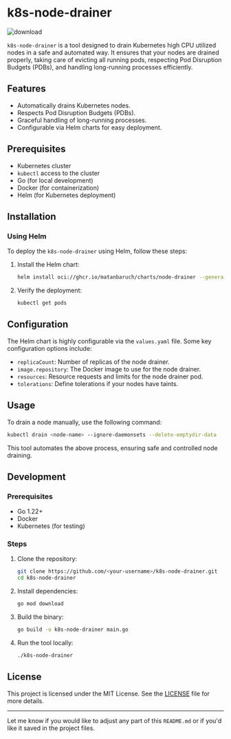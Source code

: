 # k8s-node-drainer
![download](https://github.com/user-attachments/assets/5ecf64fb-3a9f-4dbf-9dd8-aa4795a6319e)

`k8s-node-drainer` is a tool designed to drain Kubernetes high CPU utilized nodes in a safe and automated way. It ensures that your nodes are drained properly, taking care of evicting all running pods, respecting Pod Disruption Budgets (PDBs), and handling long-running processes efficiently.

## Features

- Automatically drains Kubernetes nodes.
- Respects Pod Disruption Budgets (PDBs).
- Graceful handling of long-running processes.
- Configurable via Helm charts for easy deployment.

## Prerequisites

- Kubernetes cluster
- `kubectl` access to the cluster
- Go (for local development)
- Docker (for containerization)
- Helm (for Kubernetes deployment)

## Installation

### Using Helm

To deploy the `k8s-node-drainer` using Helm, follow these steps:

1. Install the Helm chart:

    ```bash
    helm install oci://ghcr.io/matanbaruch/charts/node-drainer --generate-name
    ```

1. Verify the deployment:

    ```bash
    kubectl get pods
    ```

## Configuration

The Helm chart is highly configurable via the `values.yaml` file. Some key configuration options include:

- `replicaCount`: Number of replicas of the node drainer.
- `image.repository`: The Docker image to use for the node drainer.
- `resources`: Resource requests and limits for the node drainer pod.
- `tolerations`: Define tolerations if your nodes have taints.

## Usage

To drain a node manually, use the following command:

```bash
kubectl drain <node-name> --ignore-daemonsets --delete-emptydir-data
```

This tool automates the above process, ensuring safe and controlled node draining.

## Development

### Prerequisites

- Go 1.22+
- Docker
- Kubernetes (for testing)

### Steps

1. Clone the repository:

    ```bash
    git clone https://github.com/<your-username>/k8s-node-drainer.git
    cd k8s-node-drainer
    ```

2. Install dependencies:

    ```bash
    go mod download
    ```

3. Build the binary:

    ```bash
    go build -o k8s-node-drainer main.go
    ```

4. Run the tool locally:

    ```bash
    ./k8s-node-drainer
    ```

## License

This project is licensed under the MIT License. See the [LICENSE](LICENSE) file for more details.

---

Let me know if you would like to adjust any part of this `README.md` or if you'd like it saved in the project files.
